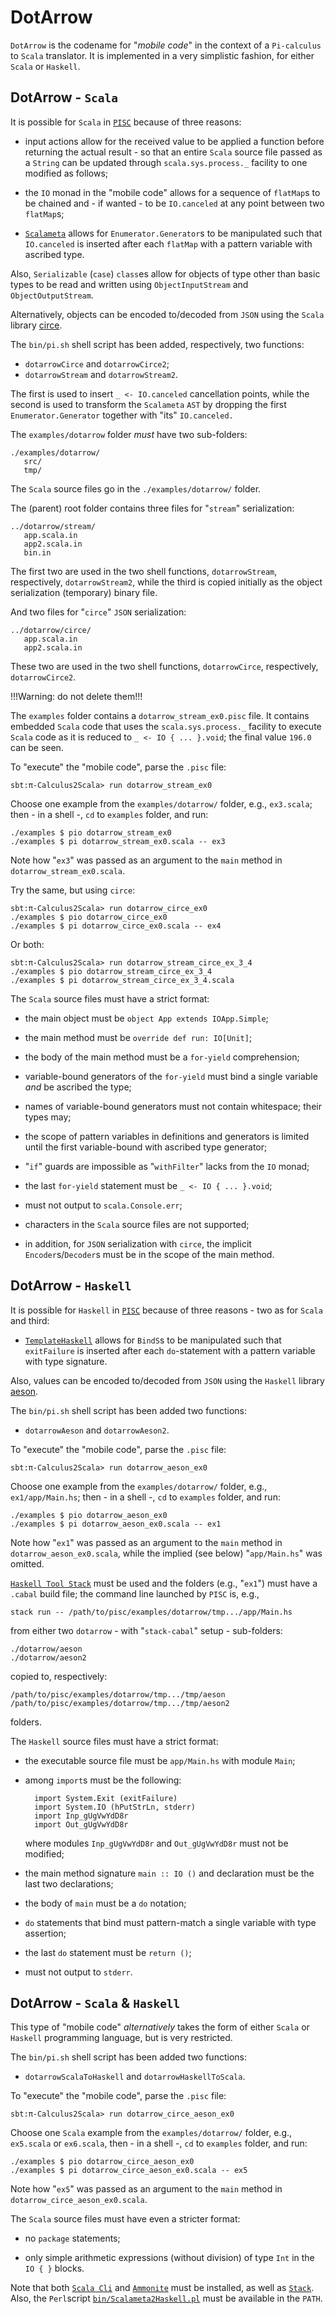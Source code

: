 DotArrow
========

`DotArrow` is the codename for "_mobile code_" in the context of a `Pi-calculus` to
`Scala` translator. It is implemented in a very simplistic fashion, for either
 `Scala` or `Haskell`.


DotArrow - `Scala`
------------------

It is possible for `Scala` in [`PISC`](https://github.com/sjbiaga/pisc) because
of three reasons:

- input actions allow for the received value to be applied a function before returning
  the actual result - so that an entire `Scala` source file passed as a `String` can be
  updated through `scala.sys.process._` facility to one modified as follows;

- the `IO` monad in the "mobile code" allows for a sequence of `flatMap`s to be chained
  and - if wanted - to be `IO.canceled` at any point between two `flatMap`s;

- [`Scalameta`](https://scalameta.org) allows for `Enumerator.Generator`s to be
  manipulated such that `IO.canceled` is inserted after each `flatMap` with a
  pattern variable with ascribed type.

Also, `Serializable` (`case`) `class`es allow for objects of type other than basic
types to be read and written using `ObjectInputStream` and `ObjectOutputStream`.

Alternatively, objects can be encoded to/decoded from `JSON` using the `Scala` library
[circe](https://circe.github.io/circe/).

The `bin/pi.sh` shell script has been added, respectively, two functions:

- `dotarrowCirce` and `dotarrowCirce2`;
- `dotarrowStream` and `dotarrowStream2`.

The first is used to insert `_ <- IO.canceled` cancellation points, while the second
is used to transform the `Scalameta` `AST` by dropping the first `Enumerator.Generator`
together with "its" `IO.canceled.`

The `examples/dotarrow` folder *must* have two sub-folders:

    ./examples/dotarrow/
       src/
       tmp/

The `Scala` source files go in the `./examples/dotarrow/` folder.

The (parent) root folder contains three files for "`stream`" serialization:

    ../dotarrow/stream/
       app.scala.in
       app2.scala.in
       bin.in

The first two are used in the two shell functions, `dotarrowStream`, respectively,
`dotarrowStream2`, while the third is copied initially as the object serialization
(temporary) binary file.

And two files for "`circe`" `JSON` serialization:

    ../dotarrow/circe/
       app.scala.in
       app2.scala.in

These two are used in the two shell functions, `dotarrowCirce`, respectively,
`dotarrowCirce2`.

!!!Warning: do not delete them!!!

The `examples` folder contains a `dotarrow_stream_ex0.pisc` file. It contains embedded
`Scala` code that uses the `scala.sys.process._` facility to execute `Scala` code
as it is reduced to `_ <- IO { ... }.void`; the final value `196.0` can be seen.

To "execute" the "mobile code", parse the `.pisc` file:

    sbt:π-Calculus2Scala> run dotarrow_stream_ex0

Choose one example from the `examples/dotarrow/` folder, e.g., `ex3.scala`;
then - in a shell -, `cd` to `examples` folder, and run:

    ./examples $ pio dotarrow_stream_ex0
    ./examples $ pi dotarrow_stream_ex0.scala -- ex3

Note how "`ex3`" was passed as an argument to the `main` method in `dotarrow_stream_ex0.scala`.

Try the same, but using `circe`:

    sbt:π-Calculus2Scala> run dotarrow_circe_ex0
    ./examples $ pio dotarrow_circe_ex0
    ./examples $ pi dotarrow_circe_ex0.scala -- ex4

Or both:

    sbt:π-Calculus2Scala> run dotarrow_stream_circe_ex_3_4
    ./examples $ pio dotarrow_stream_circe_ex_3_4
    ./examples $ pi dotarrow_stream_circe_ex_3_4.scala

The `Scala` source files must have a strict format:

- the main object must be `object App extends IOApp.Simple`;

- the main method must be `override def run: IO[Unit]`;

- the body of the main method must be a `for-yield` comprehension;

- variable-bound generators of the `for-yield` must bind a single variable *and*
  be ascribed the type;

- names of variable-bound generators must not contain whitespace; their types may;

- the scope of pattern variables in definitions and generators is limited until
  the first variable-bound with ascribed type generator;

- "`if`" guards are impossible as "`withFilter`" lacks from the `IO` monad;

- the last `for-yield` statement must be `_ <- IO { ... }.void`;

- must not output to `scala.Console.err`;

- characters in the `Scala` source files are not supported;

- in addition, for `JSON` serialization with `circe`, the implicit
  `Encoder`s/`Decoder`s must be in the scope of the main method.


DotArrow - `Haskell`
--------------------

It is possible for `Haskell` in [`PISC`](https://github.com/sjbiaga/pisc) because
of three reasons - two as for `Scala` and third:

- [`TemplateHaskell`](https://hackage.haskell.org/package/template-haskell) allows
  for `BindS`s to be manipulated such that `exitFailure` is inserted after each
  `do`-statement with a pattern variable with type signature.

Also, values can be encoded to/decoded from `JSON` using the `Haskell` library
[aeson](https://hackage.haskell.org/package/aeson).

The `bin/pi.sh` shell script has been added two functions:

- `dotarrowAeson` and `dotarrowAeson2`.

To "execute" the "mobile code", parse the `.pisc` file:

    sbt:π-Calculus2Scala> run dotarrow_aeson_ex0

Choose one example from the `examples/dotarrow/` folder, e.g., `ex1/app/Main.hs`;
then - in a shell -, `cd` to `examples` folder, and run:

    ./examples $ pio dotarrow_aeson_ex0
    ./examples $ pi dotarrow_aeson_ex0.scala -- ex1

Note how "`ex1`" was passed as an argument to the `main` method in `dotarrow_aeson_ex0.scala`,
while the implied (see below) "`app/Main.hs`" was omitted.

[`Haskell Tool Stack`](https://hackage.haskell.org/package/stack) must be used and the
folders (e.g., "`ex1`") must have a `.cabal` build file; the command line launched
by `PISC` is, e.g.,

    stack run -- /path/to/pisc/examples/dotarrow/tmp.../app/Main.hs

from either two `dotarrow` - with "`stack-cabal`" setup - sub-folders:

    ./dotarrow/aeson
    ./dotarrow/aeson2

copied to, respectively:

    /path/to/pisc/examples/dotarrow/tmp.../tmp/aeson
    /path/to/pisc/examples/dotarrow/tmp.../tmp/aeson2

folders.

The `Haskell` source files must have a strict format:

- the executable source file must be `app/Main.hs` with module `Main`;

- among `import`s must be the following:

        import System.Exit (exitFailure)
        import System.IO (hPutStrLn, stderr)
        import Inp_gUgVwYdD8r
        import Out_gUgVwYdD8r

  where modules `Inp_gUgVwYdD8r` and `Out_gUgVwYdD8r` must not be modified;

- the main method signature `main :: IO ()` and declaration must be the last
  two declarations;

- the body of `main` must be a `do` notation;

- `do` statements that bind must pattern-match a single variable with type assertion;

- the last `do` statement must be `return ()`;

- must not output to `stderr`.

DotArrow - `Scala` & `Haskell`
------------------------------

This type of "mobile code" _alternatively_ takes the form of either
`Scala` or `Haskell` programming language, but is very restricted.

The `bin/pi.sh` shell script has been added two functions:

- `dotarrowScalaToHaskell` and `dotarrowHaskellToScala`.

To "execute" the "mobile code", parse the `.pisc` file:

    sbt:π-Calculus2Scala> run dotarrow_circe_aeson_ex0

Choose one `Scala` example from the `examples/dotarrow/` folder, e.g., `ex5.scala`
or `ex6.scala`, then - in a shell -, `cd` to `examples` folder, and run:

    ./examples $ pio dotarrow_circe_aeson_ex0
    ./examples $ pi dotarrow_circe_aeson_ex0.scala -- ex5

Note how "`ex5`" was passed as an argument to the `main` method
in `dotarrow_circe_aeson_ex0.scala`.

The `Scala` source files must have even a stricter format:

- no `package` statements;

- only simple arithmetic expressions (without division) of type `Int` in the
  `IO { }` blocks.

Note that both [`Scala Cli`](https://scala-cli.virtuslab.org/)
and [`Ammonite`](https://ammonite.io/) must be installed, as well as
[`Stack`](https://hackage.haskell.org/package/stack). Also, the
`Perl`script [`bin/Scalameta2Haskell.pl`](https://github.com/sjbiaga/pisc-dotarrow/blob/main/bin/Scalameta2Haskell.pl)
must be available in the `PATH`.


